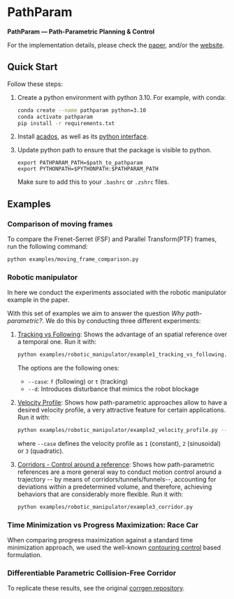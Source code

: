 # PathParam
**PathParam — Path-Parametric Planning & Control**

For the implementation details, please check the [paper](https://arxiv.org/pdf/2410.04664), and/or the [website](https://jonarriza96.github.io/Path-Parametric-Planning-Control/).
## Quick Start
Follow these steps:

1. Create a python environment with python 3.10. For example, with conda:
    ```bash
    conda create --name pathparam python=3.10
    conda activate pathparam
    pip install -r requirements.txt
    ```

2. Install [acados](https://docs.acados.org/installation/), as well as its [python interface](https://docs.acados.org/python_interface/index.html#). 

3. Update python path to ensure that the package is visible to python.
    ```
    export PATHPARAM_PATH=$path_to_pathparam
    export PYTHONPATH=$PYTHONPATH:$PATHPARAM_PATH
    ```
    Make sure to add this to your `.bashrc` or `.zshrc` files.

## Examples
### Comparison of moving frames
To compare the Frenet-Serret (FSF) and Parallel Transform(PTF) frames, run the following command:
```bash
python examples/moving_frame_comparison.py
```

### Robotic manipulator
In here we conduct the experiments associated with the robotic manipulator example in the paper. 

With this set of examples we aim to answer the question *Why path-parametric?*. We do this by conducting three different experiments:

1. [Tracking vs Following](examples/robotic_manipulator/example1_tracking_vs_following.py): Shows the advantage of an spatial reference over a temporal one. Run it with:
    ```bash
    python examples/robotic_manipulator/example1_tracking_vs_following.py --case f --d
    ```  
    The options are the following ones:
    - `--case`: `f` (following) or `t` (tracking)
    - `--d`: Introduces disturbance that mimics the robot blockage

2. [Velocity Profile](examples/robotic_manipulator/example2_velocity_profile.py): Shows how path-parametric approaches allow to have a desired velocity profile, a very attractive feature for certain applications. Run it with:
    ```bash
    python examples/robotic_manipulator/example2_velocity_profile.py --case 2
    ```  
    where `--case` defines the velocity profile as `1` (constant), `2` (sinusoidal) or `3` (quadratic).

3. [Corridors - Control around a reference](examples/robotic_manipulator/example3_corridor.py): Shows how path-parametric references are a more general way to conduct motion control around a trajectory -- by means of corridors/tunnels/funnels--, accounting for deviations within a predetermined volume, and therefore, achieving behaviors that are considerably more flexible. Run it with:
    ```bash
    python examples/robotic_manipulator/example3_corridor.py
    ```  


### Time Minimization vs Progress Maximization: Race Car
When comparing progress maximization against a standard time minimization approach, we used the well-known [contouring control](https://github.com/alexliniger/MPCC) based formulation.

### Differentiable Parametric Collision-Free Corridor
To replicate these results, see the original [corrgen repository](https://github.com/jonarriza96/corrgen).